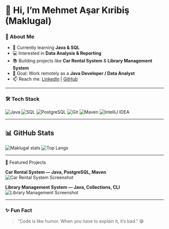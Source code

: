 # 👋 Hi, I’m Mehmet Aşar Kıribiş (Maklugal)

### 🚀 About Me
- 🌱 Currently learning **Java & SQL**
- 💻 Interested in **Data Analysis & Reporting**
- 📚 Building projects like **Car Rental System** & **Library Management System**
- 🎯 Goal: Work remotely as a **Java Developer / Data Analyst**
- 📫 Reach me: [LinkedIn](https://www.linkedin.com/in/mehmet-aşar-kıribiş) | [GitHub](https://github.com/Maklugal)

---

### 🛠️ Tech Stack
![Java](https://img.shields.io/badge/Java-ED8B00?style=for-the-badge&logo=java&logoColor=white)
![SQL](https://img.shields.io/badge/SQL-4479A1?style=for-the-badge&logo=database&logoColor=white)
![PostgreSQL](https://img.shields.io/badge/PostgreSQL-316192?style=for-the-badge&logo=postgresql&logoColor=white)
![Git](https://img.shields.io/badge/Git-F05032?style=for-the-badge&logo=git&logoColor=white)
![Maven](https://img.shields.io/badge/Maven-C71A36?style=for-the-badge&logo=apachemaven&logoColor=white)
![IntelliJ IDEA](https://img.shields.io/badge/IntelliJ_IDEA-000000?style=for-the-badge&logo=intellij-idea&logoColor=white)

---
## 📊 GitHub Stats
![Maklugal stats](https://github-readme-stats.vercel.app/api?username=Maklugal&show_icons=true&count_private=true&hide_border=true&theme=radical&cache_seconds=86400)
![Top Langs](https://github-readme-stats.vercel.app/api/top-langs/?username=Maklugal&layout=compact&hide_border=true&theme=radical&cache_seconds=86400)


---

📌 Featured Projects  

**Car Rental System — Java, PostgreSQL, Maven**  
![Car Rental System Screenshot](./screenshots/car-rental.png)  

**Library Management System — Java, Collections, CLI**  
![Library Management Screenshot](./screenshots/library-management.png)


---

### ✨ Fun Fact
> “Code is like humor. When you have to explain it, it’s bad.” 😅
